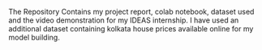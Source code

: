 The Repository Contains my project report, colab notebook, dataset used and the video demonstration for my IDEAS internship. I have used an additional dataset containing kolkata house prices available online for my model building.
